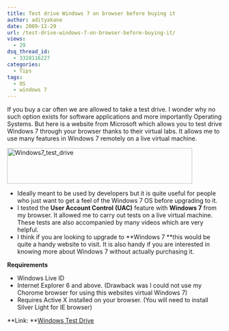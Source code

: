 ```yaml
---
title: Test drive Windows 7 on browser before buying it
author: adityakane
date: 2009-12-29
url: /test-drive-windows-7-on-browser-before-buying-it/
views:
  - 29
dsq_thread_id:
  - 3328116227
categories:
  - Tips
tags:
  - OS
  - windows 7
---
```

If you buy a car often we are allowed to take a test drive. I wonder why no such option exists for software applications and more importantly Operating Systems. But here is a website from Microsoft which allows you to test drive Windows 7 through your browser thanks to their virtual labs. It allows me to use many features in Windows 7 remotely on a live virtual machine.

<a href="http://www.microsoft.com/click/WindowsTestDrive/ITPro/" onclick="_gaq.push(['_trackEvent', 'outbound-article', 'http://www.microsoft.com/click/WindowsTestDrive/ITPro/', '']);" ><img class="alignnone size-full wp-image-18236" title="Windows7_test_drive" src="http://cdn.devilsworkshop.org/files/2009/12/Windows7_test_drive.png" alt="Windows7_test_drive" width="433" height="83" /></a>

  * Ideally meant to be used by developers but it is quite useful for people who just want to get a feel of the Windows 7 OS before upgrading to it.
  * I tested the **User Account Control** **(UAC)** feature with **Windows 7** from my browser. It allowed me to carry out tests on a live virtual machine. These tests are also accompanied by many videos which are very helpful.
  * I think if you are looking to upgrade to **Windows 7 **this would be quite a handy website to visit. It is also handy if you are interested in knowing more about Windows 7 without actually purchasing it.

**Requirements**

  * Windows Live ID
  * Internet Explorer 6 and above. (Drawback was I could not use my Chorome browser for using this websites virtual Windows 7)
  * Requires Active X installed on your browser. (You will need to install Silver Light for IE browser)

**Link: **<a href="http://www.microsoft.com/click/WindowsTestDrive/Dev/" onclick="_gaq.push(['_trackEvent', 'outbound-article', 'http://www.microsoft.com/click/WindowsTestDrive/Dev/', 'Windows Test Drive']);" >Windows Test Drive</a>
